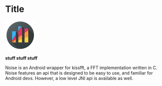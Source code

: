 # Title

<p align="left">
  <img alt="Demo animation" src="icon.png">
</p>

__stuff stuff stuff__

Noise is an Android wrapper for kissfft, a FFT implementation written in C.
Noise features an api that is designed to be easy to use, and familiar for Android devs.
However, a low level JNI api is available as well.
